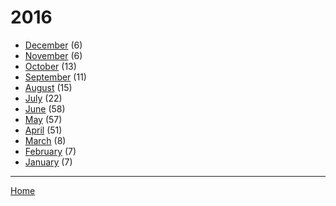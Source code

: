 # 2016

  * [December](./2016-12.md) (6)
  * [November](./2016-11.md) (6)
  * [October](./2016-10.md) (13)
  * [September](./2016-09.md) (11)
  * [August](./2016-08.md) (15)
  * [July](./2016-07.md) (22)
  * [June](./2016-06.md) (58)
  * [May](./2016-05.md) (57)
  * [April](./2016-04.md) (51)
  * [March](./2016-03.md) (8)
  * [February](./2016-02.md) (7)
  * [January](./2016-01.md) (7)

----

[Home](../)
